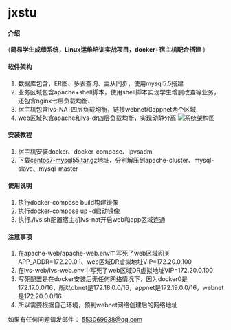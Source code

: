 # jxstu

#### 介绍
{**简易学生成绩系统，Linux运维培训实战项目，docker+宿主机配合搭建**
}

#### 软件架构
1.  数据库包含，ER图、多表查询、主从同步，使用mysql5.5搭建
2.  业务区域包含apache+shell脚本，使用shell脚本实现学生增删改查等业务，还包含nginx七层负载均衡、
3.  宿主机包含lvs-NAT四层负载均衡，链接webnet和appnet两个区域
4.  web区域包含apache和lvs-dr四层负载均衡，实现动静分离
![系统架构图](https://images.gitee.com/uploads/images/2021/1015/104531_fe46cdaa_4897809.png "屏幕截图.png")


#### 安装教程

1.  宿主机安装docker、docker-compose、ipvsadm
2.  下载[centos7-mysql55.tar.gz](http://xpm.cpolar.top/soft/centos7-mysql55.tar.gz)地址，分别解压到apache-cluster、mysql-slave、mysql-master

#### 使用说明

1.  执行docker-compose build构建镜像
2.  执行docker-compose up -d启动镜像 
3.  执行./lvs.sh配置宿主机lvs-nat开启web和app区域连通

#### 注意事项

1.  在apache-web/apache-web.env中写死了web区域网关APP_ADDR=172.20.0.1、web区域DR虚拟地址VIP=172.20.0.100
2.  在lvs-web/lvs-web.env中写死了web区域DR虚拟地址VIP=172.20.0.100
3.  写死配置是在docker安装后无任何网络情况下，因为docker0是172.17.0.0/16，所以dbnet是172.18.0.0/16，appnet是172.19.0.0/16，webnet是172.20.0.0/16
4.  所以需要根据自己环境，预判webnet网络创建后的网络地址

如果有任何问题请发邮件： 553069938@qq.com

